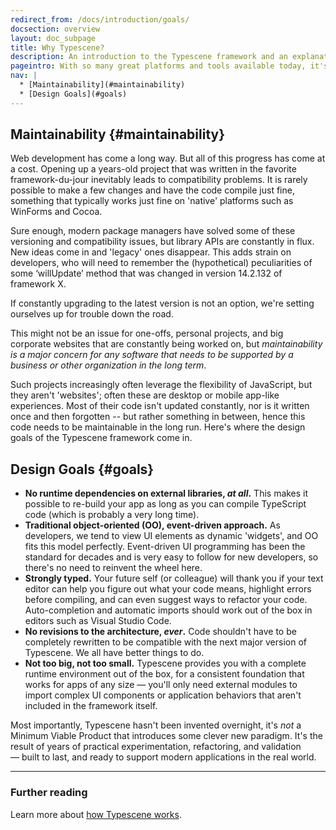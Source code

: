 ```yaml
---
redirect_from: /docs/introduction/goals/
docsection: overview
layout: doc_subpage
title: Why Typescene?
description: An introduction to the Typescene framework and an explanation of its design principles.
pageintro: With so many great platforms and tools available today, it's easier than ever to build an interactive Web application. So why do we need yet _another_ framework to choose from?
nav: |
  * [Maintainability](#maintainability)
  * [Design Goals](#goals)
---
```


## Maintainability {#maintainability}

Web development has come a long way. But all of this progress has come at a cost. Opening up a years-old project that was written in the favorite framework-du-jour inevitably leads to compatibility problems. It is rarely possible to make a few changes and have the code compile just fine, something that typically works just fine on 'native' platforms such as WinForms and Cocoa.

Sure enough, modern package managers have solved some of these versioning and compatibility issues, but library APIs are constantly in flux. New ideas come in and 'legacy' ones disappear. This adds strain on developers, who will need to remember the (hypothetical) peculiarities of some ‘willUpdate’ method that was changed in version 14.2.132 of framework X.

If constantly upgrading to the latest version is not an option, we're setting ourselves up for trouble down the road.

This might not be an issue for one-offs, personal projects, and big corporate websites that are constantly being worked on, but _maintainability is a major concern for any software that needs to be supported by a business or other organization in the long term_.

Such projects increasingly often leverage the flexibility of JavaScript, but they aren't 'websites'; often these are desktop or mobile app-like experiences. Most of their code isn't updated constantly, nor is it written once and then forgotten -- but rather something in between, hence this code needs to be maintainable in the long run. Here's where the design goals of the Typescene framework come in.

## Design Goals {#goals}

* __No runtime dependencies on external libraries, *at all*.__ This makes it possible to re-build your app as long as you can compile TypeScript code (which is probably a very long time).
* __Traditional object-oriented (OO), event-driven approach.__ As developers, we tend to view UI elements as dynamic 'widgets', and OO fits this model perfectly. Event-driven UI programming has been the standard for decades and is very easy to follow for new developers, so there's no need to reinvent the wheel here.
* __Strongly typed.__ Your future self (or colleague) will thank you if your text editor can help you figure out what your code means, highlight errors before compiling, and can even suggest ways to refactor your code. Auto-completion and automatic imports should work out of the box in editors such as Visual Studio Code.
* __No revisions to the architecture, *ever*.__ Code shouldn't have to be completely rewritten to be compatible with the next major version of Typescene. We all have better things to do.
* __Not too big, not too small.__ Typescene provides you with a complete runtime environment out of the box, for a consistent foundation that works for apps of any size — you'll only need external modules to import complex UI components or application behaviors that aren't included in the framework itself.

Most importantly, Typescene hasn't been invented overnight, it's _not_ a Minimum Viable Product that introduces some clever new paradigm. It's the result of years of practical experimentation, refactoring, and validation — built to last, and ready to support modern applications in the real world.

---

### Further reading

Learn more about [how Typescene works](/docs/introduction).
